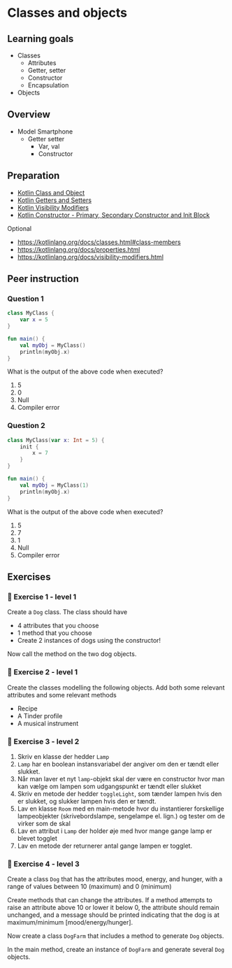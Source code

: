 # Classes and objects



## Learning goals

- Classes
  - Attributes
  - Getter, setter
  - Constructor
  - Encapsulation
- Objects



## Overview

- Model Smartphone
  - Getter setter
    - Var, val
    - Constructor



## Preparation

- [Kotlin Class and Object](https://www.youtube.com/watch?v=Sn-PL6fNIkk)
- [Kotlin Getters and Setters](https://www.youtube.com/watch?v=rlJHzsgUwos)
- [Kotlin Visibility Modifiers](https://www.youtube.com/watch?v=FvCeEQaGDsA)
- [Kotlin Constructor - Primary, Secondary Constructor and Init Block](https://www.youtube.com/watch?v=d6Lu1Wzspao)



Optional

- https://kotlinlang.org/docs/classes.html#class-members
- https://kotlinlang.org/docs/properties.html
- https://kotlinlang.org/docs/visibility-modifiers.html



## Peer instruction



### Question 1

```kotlin
class MyClass {
    var x = 5
}

fun main() {
    val myObj = MyClass()
    println(myObj.x)
}
```

What is the output of the above code when executed?

1. 5
2. 0
3. Null
4. Compiler error



### Question 2

```kotlin
class MyClass(var x: Int = 5) {
    init {
        x = 7
    }
}

fun main() {
    val myObj = MyClass(1)
    println(myObj.x)
}
```

What is the output of the above code when executed?

1. 5
2. 7
3. 1
4. Null
5. Compiler error



## Exercises



### 📝 Exercise 1 - level 1

Create a `Dog` class. The class should have

- 4 attributes that you choose
- 1 method that you choose
- Create 2 instances of dogs using the constructor!

Now call the method on the two dog objects. 



### 📝 Exercise 2 - level 1

Create the classes modelling the following objects. Add both some relevant attributes and some relevant methods

- Recipe
- A Tinder profile
- A musical instrument



### 📝 Exercise 3 - level 2

1. Skriv en klasse der hedder `Lamp`
2. `Lamp` har en boolean instansvariabel der angiver om den er tændt eller slukket. 
3. Når man laver et nyt `lamp`-objekt skal der være en constructor hvor man kan vælge om lampen som udgangspunkt er tændt eller slukket
4. Skriv en metode der hedder `toggleLight`, som tænder lampen hvis den er slukket, og slukker lampen hvis den er tændt. 
5. Lav en klasse `Room` med en main-metode hvor du instantierer forskellige lampeobjekter (skrivebordslampe, sengelampe el. lign.) og tester om de virker som de skal
6. Lav en attribut i `Lamp` der holder øje med hvor mange gange lamp er blevet togglet
7. Lav en metode der returnerer antal gange lampen er togglet.



### 📝 Exercise 4 - level 3

Create a class `Dog` that has the attributes mood, energy, and hunger, with a range of values between 10 (maximum) and 0 (minimum)

Create methods that can change the attributes. If a method attempts to raise an attribute above 10 or lower it below 0, the attribute should remain unchanged, and a message should be printed indicating that the dog is at maximum/minimum [mood/energy/hunger].

Now create a class `DogFarm` that includes a method to generate `Dog` objects. 

In the main method, create an instance of `DogFarm` and generate several `Dog` objects.